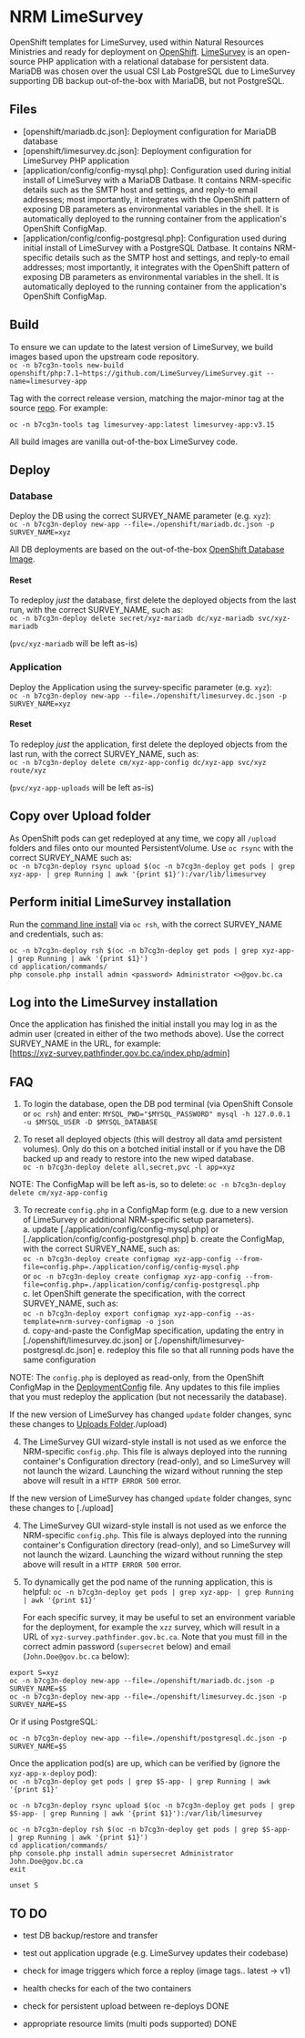 # NRM LimeSurvey

OpenShift templates for LimeSurvey, used within Natural Resources Ministries and ready for deployment on [OpenShift](https://www.openshift.com/).  [LimeSurvey](https://www.limesurvey.org/) is an open-source PHP application with a relational database for persistent data.  MariaDB was chosen over the usual CSI Lab PostgreSQL due to LimeSurvey supporting DB backup out-of-the-box with MariaDB, but not PostgreSQL.

## Files

* [openshift/mariadb.dc.json]: Deployment configuration for MariaDB database
* [openshift/limesurvey.dc.json]: Deployment configuration for LimeSurvey PHP application
* [application/config/config-mysql.php]: Configuration used during initial install of LimeSurvey with a MariaDB Datbase.  It contains NRM-specific details such as the SMTP host and settings, and reply-to email addresses; most importantly, it integrates with the OpenShift pattern of exposing DB parameters as environmental variables in the shell.  It is automatically deployed to the running container from the application's OpenShift ConfigMap.
* [application/config/config-postgresql.php]: Configuration used during initial install of LimeSurvey with a PostgreSQL Datbase.  It contains NRM-specific details such as the SMTP host and settings, and reply-to email addresses; most importantly, it integrates with the OpenShift pattern of exposing DB parameters as environmental variables in the shell.  It is automatically deployed to the running container from the application's OpenShift ConfigMap.
## Build

To ensure we can update to the latest version of LimeSurvey, we build images based upon the upstream code repository.  
`oc -n b7cg3n-tools new-build openshift/php:7.1~https://github.com/LimeSurvey/LimeSurvey.git --name=limesurvey-app`

Tag with the correct release version, matching the major-minor tag at the source [repo](https://github.com/LimeSurvey/LimeSurvey/tags).  For example:

`oc -n b7cg3n-tools tag limesurvey-app:latest limesurvey-app:v3.15` 

All build images are vanilla out-of-the-box LimeSurvey code.

## Deploy

### Database
Deploy the DB using the correct SURVEY_NAME parameter (e.g. `xyz`):  
`oc -n b7cg3n-deploy new-app --file=./openshift/mariadb.dc.json -p SURVEY_NAME=xyz`

All DB deployments are based on the out-of-the-box [OpenShift Database Image](https://docs.openshift.com/container-platform/3.11/using_images/db_images/mariadb.html).

#### Reset

To redeploy *just* the database, first delete the deployed objects from the last run, with the correct SURVEY_NAME, such as:  
`oc -n b7cg3n-deploy delete secret/xyz-mariadb dc/xyz-mariadb svc/xyz-mariadb`

(`pvc/xyz-mariadb` will be left as-is)  

### Application
Deploy the Application using the survey-specific parameter (e.g. `xyz`):  
`oc -n b7cg3n-deploy new-app --file=./openshift/limesurvey.dc.json -p SURVEY_NAME=xyz`

#### Reset

To redeploy *just* the application, first delete the deployed objects from the last run, with the correct SURVEY_NAME, such as:  
`oc -n b7cg3n-deploy delete cm/xyz-app-config dc/xyz-app svc/xyz route/xyz`

(`pvc/xyz-app-uploads` will be left as-is)  

## Copy over Upload folder

As OpenShift pods can get redeployed at any time, we copy all `/upload` folders and files onto our mounted PersistentVolume. Use `oc rsync` with the correct SURVEY_NAME such as:  
`oc -n b7cg3n-deploy rsync upload $(oc -n b7cg3n-deploy get pods | grep xyz-app- | grep Running | awk '{print $1}'):/var/lib/limesurvey`

## Perform initial LimeSurvey installation

Run the [command line install](https://manual.limesurvey.org/Installation_using_a_command_line_interface_(CLI)) via `oc rsh`, with the correct SURVEY_NAME and credentials, such as:
```
oc -n b7cg3n-deploy rsh $(oc -n b7cg3n-deploy get pods | grep xyz-app- | grep Running | awk '{print $1}')
cd application/commands/
php console.php install admin <password> Administrator <>@gov.bc.ca
```

## Log into the LimeSurvey installation
 
Once the application has finished the initial install you may log in as the admin user (created in either of the two methods above).  Use the correct SURVEY_NAME in the URL, for example:   
[https://xyz-survey.pathfinder.gov.bc.ca/index.php/admin]

## FAQ

1. To login the database, open the DB pod terminal (via OpenShift Console or `oc rsh`) and enter:
`MYSQL_PWD="$MYSQL_PASSWORD" mysql -h 127.0.0.1 -u $MYSQL_USER -D $MYSQL_DATABASE`

2. To reset all deployed objects (this will destroy all data amd persistent volumes).  Only do this on a botched initial install or if you have the DB backed up and ready to restore into the new wiped database.  
`oc -n b7cg3n-deploy delete all,secret,pvc -l app=xyz`

NOTE: The ConfigMap will be left as-is, so to delete:
`oc -n b7cg3n-deploy delete cm/xyz-app-config`

3. To recreate `config.php` in a ConfigMap form (e.g. due to a new version of LimeSurvey or additional NRM-specific setup parameters).  
    a. update [./application/config/config-mysql.php] or   [./application/config/config-postgresql.php]
    b. create the ConfigMap, with the correct SURVEY_NAME, such as:  
    `oc -n b7cg3n-deploy create configmap xyz-app-config --from-file=config.php=./application/config/config-mysql.php`  
    or
    `oc -n b7cg3n-deploy create configmap xyz-app-config --from-file=config.php=./application/config/config-postgresql.php`      
    c. let OpenShift generate the specification, with the correct SURVEY_NAME, such as:  
    `oc -n b7cg3n-deploy export configmap xyz-app-config --as-template=nrm-survey-configmap -o json`  
    d. copy-and-paste the ConfigMap specification, updating the entry in [./openshift/limesurvey.dc.json] or [./openshift/limesurvey-postgresql.dc.json] 
    e. redeploy this file so that all running pods have the same configuration  

NOTE: The `config.php` is deployed as read-only, from the OpenShift ConfigMap in the [DeploymentConfig](./openshift/limesurvey.dc.json) file.  Any updates to this file implies that you must redeploy the application (but not necessarily the database).

If the new version of LimeSurvey has changed `update` folder changes, sync these changes to [Uploads Folder]()./upload)

4. The LimeSurvey GUI wizard-style install is not used as we enforce the NRM-specific `config.php`.  This file is always deployed into the running container's Configuration directory (read-only), and so LimeSurvey will not launch the wizard.  Launching the wizard without running the step above will result in a `HTTP ERROR 500` error.

If the new version of LimeSurvey has changed `update` folder changes, sync these changes to [./upload]

4. The LimeSurvey GUI wizard-style install is not used as we enforce the NRM-specific `config.php`.  This file is always deployed into the running container's Configuration directory (read-only), and so LimeSurvey will not launch the wizard.  Launching the wizard without running the step above will result in a `HTTP ERROR 500` error.

5. To dynamically get the pod name of the running application, this is helpful:
   `oc -n b7cg3n-deploy get pods | grep xyz-app- | grep Running | awk '{print $1}'`
  
   For each specific survey, it may be useful to set an environment variable for the deployment, for example the `xzz` survey, which will result in a URL of `xyz-survey.pathfinder.gov.bc.ca`. Note that you must fill in the correct admin password (`supersecret` below) and email (`John.Doe@gov.bc.ca` below):

```
export S=xyz
oc -n b7cg3n-deploy new-app --file=./openshift/mariadb.dc.json -p SURVEY_NAME=$S
oc -n b7cg3n-deploy new-app --file=./openshift/limesurvey.dc.json -p SURVEY_NAME=$S
```

Or if using PostgreSQL:
```
oc -n b7cg3n-deploy new-app --file=./openshift/postgresql.dc.json -p SURVEY_NAME=$S
```

Once the application pod(s) are up, which can be verified by (ignore the `xyz-app-x-deploy` pod):  
`oc -n b7cg3n-deploy get pods | grep $S-app- | grep Running | awk '{print $1}'`

```
oc -n b7cg3n-deploy rsync upload $(oc -n b7cg3n-deploy get pods | grep $S-app- | grep Running | awk '{print $1}'):/var/lib/limesurvey

oc -n b7cg3n-deploy rsh $(oc -n b7cg3n-deploy get pods | grep $S-app- | grep Running | awk '{print $1}')
cd application/commands/
php console.php install admin supersecret Administrator John.Doe@gov.bc.ca
exit 

unset S
```


## TO DO

* test DB backup/restore and transfer
* test out application upgrade (e.g. LimeSurvey updates their codebase)

* check for image triggers which force a reploy (image tags.. latest -> v1)
* health checks for each of the two containers
* check for persistent upload between re-deploys DONE
* appropriate resource limits (multi pods supported) DONE
